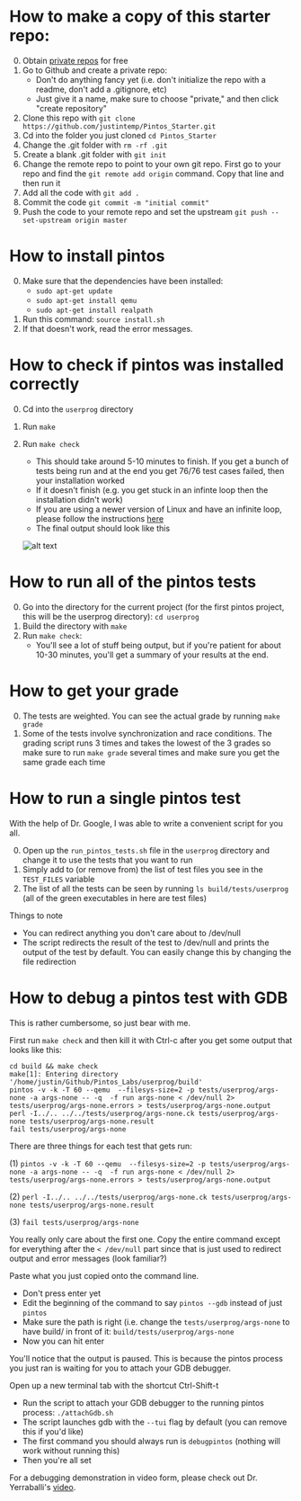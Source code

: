 # How to make a copy of this starter repo:

0. Obtain [private repos](https://help.github.com/articles/applying-for-a-student-developer-pack/) for free 
1. Go to Github and create a private repo:
   - Don't do anything fancy yet (i.e. don't initialize the repo with a readme, don't add a .gitignore, etc)
   - Just give it a name, make sure to choose "private," and then click "create repository"
2. Clone this repo with `git clone https://github.com/justintemp/Pintos_Starter.git`
3. Cd into the folder you just cloned `cd Pintos_Starter`
4. Change the .git folder with `rm -rf .git`
5. Create a blank .git folder with `git init`
5. Change the remote repo to point to your own git repo. First go to your repo and find the `git remote add origin` command. Copy that line and then run it
6. Add all the code with `git add .`
7. Commit the code `git commit -m "initial commit"`
8. Push the code to your remote repo and set the upstream `git push --set-upstream origin master`

# How to install pintos

0. Make sure that the dependencies have been installed:
   - `sudo apt-get update`
   - `sudo apt-get install qemu`
   - `sudo apt-get install realpath`
1. Run this command: `source install.sh`
2. If that doesn't work, read the error messages.

# How to check if pintos was installed correctly 

0. Cd into the `userprog` directory 
1. Run `make` 
2. Run `make check` 
   - This should take around 5-10 minutes to finish. If you get a bunch of tests being run and at the end you get 76/76 test cases failed, then your installation worked
   - If it doesn't finish (e.g. you get stuck in an infinte loop then the installation didn't work)
   - If you are using a newer version of Linux and have an infinite loop, please follow the instructions [here](https://github.com/justintemp/Pintos_Starter/blob/master/temp/PintosFixInfiniteLoop.md)
   - The final output should look like this
   
   ![alt text](https://github.com/justintemp/Pintos_Starter/raw/master/temp/PintosInstallSucess.png "Wow I can't believe you failed all of the tests")

# How to run all of the pintos tests

0. Go into the directory for the current project (for the first pintos project, this will be the userprog directory): `cd userprog`
1. Build the directory with `make`
2. Run `make check`:
   - You'll see a lot of stuff being output, but if you're patient for about 10-30 minutes, you'll get a summary of your results at the end.
   
# How to get your grade

0. The tests are weighted. You can see the actual grade by running `make grade`
1. Some of the tests involve synchronization and race conditions. The grading script runs 3 times and takes the lowest of the 3 grades so make sure to run `make grade` several times and make sure you get the same grade each time

# How to run a single pintos test

With the help of Dr. Google, I was able to write a convenient script for you all.

0. Open up the `run_pintos_tests.sh` file in the `userprog` directory and change it to use the tests that you want to run
1. Simply add to (or remove from) the list of test files you see in the `TEST_FILES` variable
2. The list of all the tests can be seen by running `ls build/tests/userprog` (all of the green executables in here are test files)

Things to note
   - You can redirect anything you don't care about to /dev/null
   - The script redirects the result of the test to /dev/null and prints the output of the test by default. You can easily change this by changing the file redirection

# How to debug a pintos test with GDB

This is rather cumbersome, so just bear with me.

First run `make check` and then kill it with Ctrl-c after you get some output that looks like this:

```
cd build && make check
make[1]: Entering directory '/home/justin/Github/Pintos_Labs/userprog/build'
pintos -v -k -T 60 --qemu  --filesys-size=2 -p tests/userprog/args-none -a args-none -- -q  -f run args-none < /dev/null 2> tests/userprog/args-none.errors > tests/userprog/args-none.output
perl -I../.. ../../tests/userprog/args-none.ck tests/userprog/args-none tests/userprog/args-none.result
fail tests/userprog/args-none
```

There are three things for each test that gets run:

(1)
`pintos -v -k -T 60 --qemu  --filesys-size=2 -p tests/userprog/args-none -a args-none -- -q  -f run args-none < /dev/null 2> tests/userprog/args-none.errors > tests/userprog/args-none.output`

(2)
`perl -I../.. ../../tests/userprog/args-none.ck tests/userprog/args-none tests/userprog/args-none.result`

(3)
`fail tests/userprog/args-none`

You really only care about the first one. Copy the entire command except for everything after the `< /dev/null` part since that is just used to redirect output and error messages (look familiar?)

Paste what you just copied onto the command line. 
   - Don't press enter yet
   - Edit the beginning of the command to say `pintos --gdb` instead of just `pintos`
   - Make sure the path is right (i.e. change the `tests/userprog/args-none` to have build/ in front of it: `build/tests/userprog/args-none`
   - Now you can hit enter

You'll notice that the output is paused. This is because the pintos process you just ran is waiting for you to attach your GDB debugger. 

Open up a new terminal tab with the shortcut Ctrl-Shift-t
   - Run the script to attach your GDB debugger to the running pintos process: `./attachGdb.sh`
   - The script launches gdb with the `--tui` flag by default (you can remove this if you'd like)
   - The first command you should always run is `debugpintos` (nothing will work without running this)
   - Then you're all set

For a debugging demonstration in video form, please check out Dr. Yerraballi's [video](https://utexas.app.box.com/s/2r357h16t4xc1xeg3kva69i754ie18yf).
